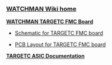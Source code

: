 ### **[WATCHMAN Wiki home](https://github.com/WMidlab/WATCHMAN/wiki)**
**[WATCHMAN TARGETC FMC Board](https://github.com/WMidlab/WATCHMAN/wiki/TARGETC-FMC-Prototype-Board)**

* [Schematic for TARGETC FMC board](https://www.phys.hawaii.edu/~idlab/taskAndSchedule/PCBs/IDL_18_030/WATCHMAN_TC_prototype_revC.pdf)

* [PCB Layout for TARGETC FMC board](https://www.phys.hawaii.edu/~idlab/taskAndSchedule/PCBs/IDL_18_030/WATCHMAN_TC_prototype_revC_pcb.pdf)

**[TARGETC ASIC Documentation](https://github.com/WMidlab/WATCHMAN/wiki/TARGETC-ASIC-Documentation)**

